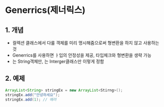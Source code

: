 # Generrics(제너릭스)
## 1. 개념
* 컬렉션 클래스에서 다룰 객체를 미리 명시해줌으로써 형변환을 하지 않고 사용하는 것
* Generrics를 사용하면 ㅏ입의 안정성을 제공, 타입체크와 형변환을 생략 가능
* <String>는 String객체만, <Integer>는 Interger클래스만 이렇게 정함

## 2. 예제
```java
ArrayList<String> stringEx = new ArrayList<Stirng>();
stringEx.add("안녕하세요");
stringEx.add(1); // 에러
```
